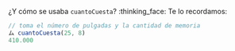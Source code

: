 ¿Y cómo se usaba `cuantoCuesta`? :thinking_face: Te lo recordamos:

```javascript
// toma el número de pulgadas y la cantidad de memoria
ム cuantoCuesta(25, 8)
410.000
```